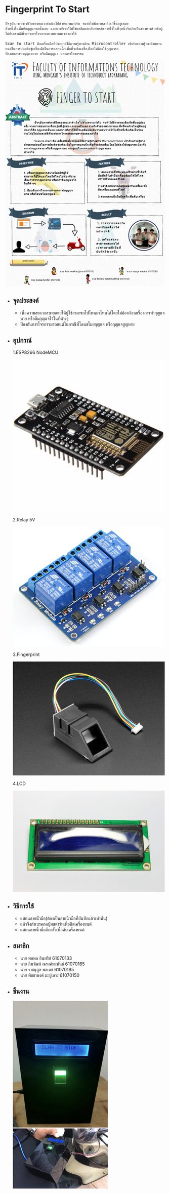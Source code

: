 # Fingerprint To Start
    ปัจจุบันการดำรงชีวิตของคนเราดำเนินไปด้วยความเร่งรีบ จนทำให้มีการหลงลืมเกิขึ้นอยู่เสมอ 
    สิ่งหนึ่งในนั้นคือกุญแจรถนั้นเอง และบางทีเราก็ไม่ใช่แค่ลืมแต่กลับทำหล่นหายไว้ในที่ๆหนึ่งจึงเกิดเป็นช่องทางสำหรับผู้ไม่ประสงค์ดีที่จะทำการโจรกรรมยานพาหนะของเราได้
     
    Scan to start คือเครื่องมือที่ประยุกต์ใช้ความรู้ทางด้าน Microcontroller เข้ากับความรู้ทางด้านยานยนต์ในการปนะดิษฐ์เครื่องมือในการแสกนนิ้วเพื่อที่จะติดเครื่องโดยไม่ต้องใช้กุญแจรถ 
    ป้องกันการทำกุญแจหาย หรือลืมกุญแจ และการโจรกรรม
![poster](000.png)
* ## จุดประสงค์
    * เพื่อความสะดวกสบายดดยให้ผู้ใช้สามารถไปไหนมาไหนได้โดยไม่ต้องกังวลเรื่องการทำกุญแจหาย หรือลืมกุญแจไว้ในที่ต่างๆ
    * ป้องกันการโจรกรรมรถยนต์ในกรณีที่โดนขโมยกุญแจ หรือกุญแจสูญหาย
* ## อุปกรณ์
    1.ESP8266 NodeMCU

    ![Board](Node_MCU.jpg)

    2.Relay 5V

    ![Relay](ej.jpg)

    3.Fingerprint

    ![Finger](finger.jpg)

    4.LCD

    ![Lcd](lcd.jpg)
    
* ## วิธีการใช้
    * แสกนลายนั้วมือ(ต้องเป็นลายนิ้วมือที่บันทึกแล้วเท่านั้น)
    * แล้วจึงกำเบรคกดปุ่มสตาร์ทเพื่อติดเครื่องยนต์
    * แสกนลายนิ้วมืออีกครั้งเพื่อดับเครื่องยนต์
* ## สมาชิก
    * นาย พอพล อินทรีย์ 61070133
    * นาย ภีมวัฒน์ ณรงค์พงพันธ์ 61070165
    * นาย ราชนุกูล พลเดช 61070185
    * นาย พิชชาพงศ์ มะปูเลาะ 61070150
* ## ชิ้นงาน
    <img src="111.jpg" width=300px higjt=300px>
    <img src="001.jpg" width=300px higjt=300px>
